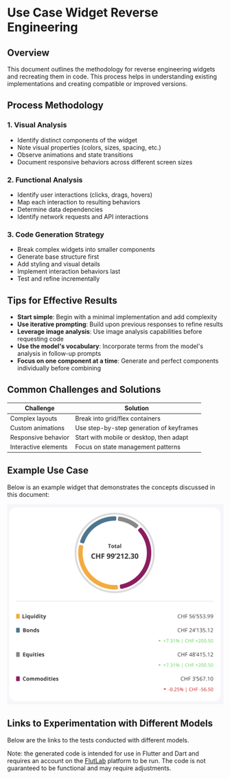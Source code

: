 # Use Case Widget Reverse Engineering

## Overview
This document outlines the methodology for reverse engineering widgets and recreating them in code. This process helps in understanding existing implementations and creating compatible or improved versions.

## Process Methodology

### 1. Visual Analysis
- Identify distinct components of the widget
- Note visual properties (colors, sizes, spacing, etc.)
- Observe animations and state transitions
- Document responsive behaviors across different screen sizes

### 2. Functional Analysis
- Identify user interactions (clicks, drags, hovers)
- Map each interaction to resulting behaviors
- Determine data dependencies
- Identify network requests and API interactions

### 3. Code Generation Strategy
- Break complex widgets into smaller components
- Generate base structure first
- Add styling and visual details
- Implement interaction behaviors last
- Test and refine incrementally

## Tips for Effective Results

- **Start simple**: Begin with a minimal implementation and add complexity
- **Use iterative prompting**: Build upon previous responses to refine results
- **Leverage image analysis**: Use image analysis capabilities before requesting code
- **Use the model's vocabulary**: Incorporate terms from the model's analysis in follow-up prompts
- **Focus on one component at a time**: Generate and perfect components individually before combining

## Common Challenges and Solutions

| Challenge | Solution |
|-----------|----------|
| Complex layouts | Break into grid/flex containers |
| Custom animations | Use step-by-step generation of keyframes |
| Responsive behavior | Start with mobile or desktop, then adapt |
| Interactive elements | Focus on state management patterns |

## Example Use Case

Below is an example widget that demonstrates the concepts discussed in this document:

![Widget Example](widget.png)

## Links to Experimentation with Different Models

Below are the links to the tests conducted with different models.

Note: the generated code is intended for use in Flutter and Dart and requires an account on 
the [FlutLab](https://flutlab.io/) platform to be run. 
The code is not guaranteed to be functional and may require adjustments.

